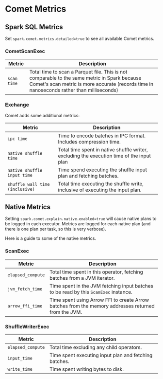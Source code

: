 <!---
Licensed to the Apache Software Foundation (ASF) under one
or more contributor license agreements.  See the NOTICE file
distributed with this work for additional information
regarding copyright ownership.  The ASF licenses this file
to you under the Apache License, Version 2.0 (the
"License"); you may not use this file except in compliance
with the License.  You may obtain a copy of the License at

http://www.apache.org/licenses/LICENSE-2.0

Unless required by applicable law or agreed to in writing,
software distributed under the License is distributed on an
"AS IS" BASIS, WITHOUT WARRANTIES OR CONDITIONS OF ANY
KIND, either express or implied.  See the License for the
specific language governing permissions and limitations
under the License.
-->

# Comet Metrics

## Spark SQL Metrics

Set `spark.comet.metrics.detailed=true` to see all available Comet metrics.

### CometScanExec

| Metric      | Description                                                                                                                                                                               |
| ----------- | ----------------------------------------------------------------------------------------------------------------------------------------------------------------------------------------- |
| `scan time` | Total time to scan a Parquet file. This is not comparable to the same metric in Spark because Comet's scan metric is more accurate (records time in nanoseconds rather than milliseconds) |

### Exchange

Comet adds some additional metrics:

| Metric                          | Description                                                                               |
| ------------------------------- |-------------------------------------------------------------------------------------------|
| `ipc time`                      | Time to encode batches in IPC format. Includes compression time.                          |
| `native shuffle time`           | Total time spent in native shuffle writer, excluding the execution time of the input plan |
| `native shuffle input time`     | Time spend executing the shuffle input plan and fetching batches.                         |
| `shuffle wall time (inclusive)` | Total time executing the shuffle write, inclusive of executing the input plan.            |

## Native Metrics

Setting `spark.comet.explain.native.enabled=true` will cause native plans to be logged in each executor. Metrics are
logged for each native plan (and there is one plan per task, so this is very verbose).

Here is a guide to some of the native metrics.

### ScanExec

| Metric            | Description                                                                                         |
| ----------------- | --------------------------------------------------------------------------------------------------- |
| `elapsed_compute` | Total time spent in this operator, fetching batches from a JVM iterator.                            |
| `jvm_fetch_time`  | Time spent in the JVM fetching input batches to be read by this `ScanExec` instance.                |
| `arrow_ffi_time`  | Time spent using Arrow FFI to create Arrow batches from the memory addresses returned from the JVM. |

### ShuffleWriterExec

| Metric            | Description                                           |
| ----------------- | ----------------------------------------------------- |
| `elapsed_compute` | Total time excluding any child operators.             |
| `input_time`      | Time spent executing input plan and fetching batches. |
| `write_time`      | Time spent writing bytes to disk.                     |
